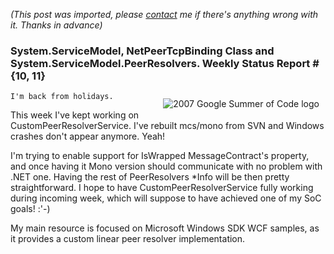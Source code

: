 *(This post was imported, please [contact](/#/contact) me if there's anything wrong with it. Thanks in advance)*

<div class="entry-body">
<h3>System.ServiceModel, NetPeerTcpBinding Class and System.ServiceModel.PeerResolvers. Weekly Status Report #{10, 11}</h3>
<p>
	<img alt="2007 Google Summer of Code logo" src="http://code.google.com/soc/gsoclogo07web.gif" style="border: 0px none ; padding: 10px;" align="right">
	
	I'm back from holidays.
</p>
<p>
	This week I've kept working on CustomPeerResolverService. I've rebuilt
mcs/mono from SVN and Windows crashes don't appear anymore. Yeah!
</p>
<p>
	I'm trying to enable support for IsWrapped MessageContract's property,
and once having it Mono version should communicate with no problem
with .NET one. Having the rest of PeerResolvers *Info will be then
pretty straightforward. I hope to have CustomPeerResolverService fully
working during incoming week, which will suppose to have achieved one
of my SoC goals! :'-)
</p>
<p>
	My main resource is focused on Microsoft Windows SDK WCF samples, as
it provides a custom linear peer resolver implementation.
</p>
</div>
